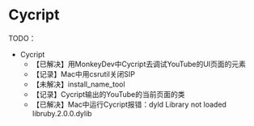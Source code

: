 # Cycript

TODO：

* Cycript
  * 【已解决】用MonkeyDev中Cycript去调试YouTube的UI页面的元素
  * 【记录】Mac中用csrutil关闭SIP
  * 【未解决】install_name_tool
  * 【记录】Cycript输出的YouTube的当前页面的类
  * 【已解决】Mac中运行Cycript报错：dyld Library not loaded libruby.2.0.0.dylib
